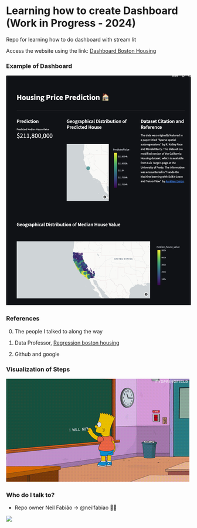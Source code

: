 # Learning how to create Dashboard (Work in Progress - 2024)

Repo for learning how to do dashboard with stream lit 


Access the website using the link: [Dashboard Boston Housing](https://learning-dashboard-jarvis.streamlit.app)



### Example of Dashboard ###

![alt-text-1](/Project/img/img1.png)

### References ###

0. The people I talked to along the way

1. Data Professor, [Regression boston housing](https://github.com/dataprofessor/streamlit_freecodecamp/tree/main)

2. Github and google


### Visualization of Steps ###

![alt-text-1](/Project/img/bart-future.gif)

### Who do I talk to? ###

* Repo owner Neil Fabião -> @neilfabiao ✌🏾

![](https://komarev.com/ghpvc/?username=neildashboards&color=blue)
